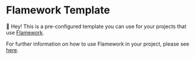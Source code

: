# Flamework Template

👋 Hey! This is a pre-configured template you can use for your projects that use [Flamework](https://fireboltofdeath.dev/docs/flamework/).

For further information on how to use Flamework in your project, please see [here](https://fireboltofdeath.dev/docs/flamework).
